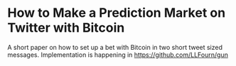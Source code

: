 # How to Make a Prediction Market on Twitter with Bitcoin

A short paper on how to set up a bet with Bitcoin in two short tweet sized messages.
Implementation is happening in https://github.com/LLFourn/gun
